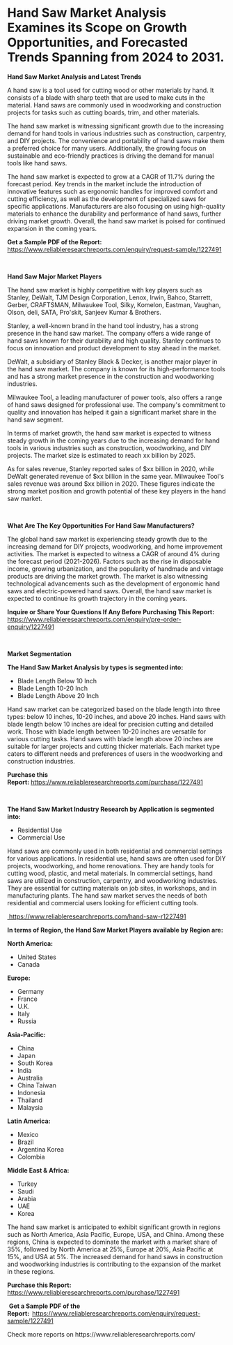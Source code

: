 <p><h1>Hand Saw Market Analysis Examines its Scope on Growth Opportunities, and Forecasted Trends Spanning from 2024 to 2031.</h1></p><p><strong>Hand Saw Market Analysis and Latest Trends</strong></p>
<p><p>A hand saw is a tool used for cutting wood or other materials by hand. It consists of a blade with sharp teeth that are used to make cuts in the material. Hand saws are commonly used in woodworking and construction projects for tasks such as cutting boards, trim, and other materials.</p><p>The hand saw market is witnessing significant growth due to the increasing demand for hand tools in various industries such as construction, carpentry, and DIY projects. The convenience and portability of hand saws make them a preferred choice for many users. Additionally, the growing focus on sustainable and eco-friendly practices is driving the demand for manual tools like hand saws.</p><p>The hand saw market is expected to grow at a CAGR of 11.7% during the forecast period. Key trends in the market include the introduction of innovative features such as ergonomic handles for improved comfort and cutting efficiency, as well as the development of specialized saws for specific applications. Manufacturers are also focusing on using high-quality materials to enhance the durability and performance of hand saws, further driving market growth. Overall, the hand saw market is poised for continued expansion in the coming years.</p></p>
<p><strong>Get a Sample PDF of the Report:&nbsp;</strong> <a href="https://www.reliableresearchreports.com/enquiry/request-sample/1227491">https://www.reliableresearchreports.com/enquiry/request-sample/1227491</a></p>
<p>&nbsp;</p>
<p><strong>Hand Saw Major Market Players</strong></p>
<p><p>The hand saw market is highly competitive with key players such as Stanley, DeWalt, TJM Design Corporation, Lenox, Irwin, Bahco, Starrett, Gerber, CRAFTSMAN, Milwaukee Tool, Silky, Komelon, Eastman, Vaughan, Olson, deli, SATA, Pro'skit, Sanjeev Kumar & Brothers. </p><p>Stanley, a well-known brand in the hand tool industry, has a strong presence in the hand saw market. The company offers a wide range of hand saws known for their durability and high quality. Stanley continues to focus on innovation and product development to stay ahead in the market.</p><p>DeWalt, a subsidiary of Stanley Black & Decker, is another major player in the hand saw market. The company is known for its high-performance tools and has a strong market presence in the construction and woodworking industries.</p><p>Milwaukee Tool, a leading manufacturer of power tools, also offers a range of hand saws designed for professional use. The company's commitment to quality and innovation has helped it gain a significant market share in the hand saw segment.</p><p>In terms of market growth, the hand saw market is expected to witness steady growth in the coming years due to the increasing demand for hand tools in various industries such as construction, woodworking, and DIY projects. The market size is estimated to reach xx billion by 2025.</p><p>As for sales revenue, Stanley reported sales of $xx billion in 2020, while DeWalt generated revenue of $xx billion in the same year. Milwaukee Tool's sales revenue was around $xx billion in 2020. These figures indicate the strong market position and growth potential of these key players in the hand saw market.</p></p>
<p>&nbsp;</p>
<p><strong>What Are The Key Opportunities For Hand Saw Manufacturers?</strong></p>
<p><p>The global hand saw market is experiencing steady growth due to the increasing demand for DIY projects, woodworking, and home improvement activities. The market is expected to witness a CAGR of around 4% during the forecast period (2021-2026). Factors such as the rise in disposable income, growing urbanization, and the popularity of handmade and vintage products are driving the market growth. The market is also witnessing technological advancements such as the development of ergonomic hand saws and electric-powered hand saws. Overall, the hand saw market is expected to continue its growth trajectory in the coming years.</p></p>
<p><strong>Inquire or Share Your Questions If Any Before Purchasing This Report:</strong> <a href="https://www.reliableresearchreports.com/enquiry/pre-order-enquiry/1227491">https://www.reliableresearchreports.com/enquiry/pre-order-enquiry/1227491</a></p>
<p>&nbsp;</p>
<p><strong>Market Segmentation</strong></p>
<p><strong>The Hand Saw Market Analysis by types is segmented into:</strong></p>
<p><ul><li>Blade Length Below 10 Inch</li><li>Blade Length 10-20 Inch</li><li>Blade Length Above 20 Inch</li></ul></p>
<p><p>Hand saw market can be categorized based on the blade length into three types: below 10 inches, 10-20 inches, and above 20 inches. Hand saws with blade length below 10 inches are ideal for precision cutting and detailed work. Those with blade length between 10-20 inches are versatile for various cutting tasks. Hand saws with blade length above 20 inches are suitable for larger projects and cutting thicker materials. Each market type caters to different needs and preferences of users in the woodworking and construction industries.</p></p>
<p><strong>Purchase this Report:&nbsp;</strong><a href="https://www.reliableresearchreports.com/purchase/1227491">https://www.reliableresearchreports.com/purchase/1227491</a></p>
<p>&nbsp;</p>
<p><strong>The Hand Saw Market Industry Research by Application is segmented into:</strong></p>
<p><ul><li>Residential Use</li><li>Commercial Use</li></ul></p>
<p><p>Hand saws are commonly used in both residential and commercial settings for various applications. In residential use, hand saws are often used for DIY projects, woodworking, and home renovations. They are handy tools for cutting wood, plastic, and metal materials. In commercial settings, hand saws are utilized in construction, carpentry, and woodworking industries. They are essential for cutting materials on job sites, in workshops, and in manufacturing plants. The hand saw market serves the needs of both residential and commercial users looking for efficient cutting tools.</p></p>
<p><a href="https://www.reliableresearchreports.com/hand-saw-r1227491">&nbsp;https://www.reliableresearchreports.com/hand-saw-r1227491</a></p>
<p><strong>In terms of Region, the Hand Saw Market Players available by Region are:</strong></p>
<p>
    <p> <strong> North America: </strong>
        <ul>
            <li>United States</li>
            <li>Canada</li>
        </ul>
        </p> 
    <p> <strong> Europe: </strong>
        <ul>
            <li>Germany</li>
            <li>France</li>
            <li>U.K.</li>
            <li>Italy</li>
            <li>Russia</li>
        </ul>
        </p> 
    <p> <strong> Asia-Pacific: </strong>
        <ul>
            <li>China</li>
            <li>Japan</li>
            <li>South Korea</li>
            <li>India</li>
            <li>Australia</li>
            <li>China Taiwan</li>
            <li>Indonesia</li>
            <li>Thailand</li>
            <li>Malaysia</li>
        </ul>
        </p> 
    <p> <strong> Latin America: </strong>
        <ul>
            <li>Mexico</li>
            <li>Brazil</li>
            <li>Argentina Korea</li>
            <li>Colombia</li>
        </ul>
        </p> 
    <p> <strong> Middle East & Africa: </strong>
        <ul>
            <li>Turkey</li>
            <li>Saudi</li>
            <li>Arabia</li>
            <li>UAE</li>
            <li>Korea</li>
        </ul>
    </p>
    </p>
<p><p>The hand saw market is anticipated to exhibit significant growth in regions such as North America, Asia Pacific, Europe, USA, and China. Among these regions, China is expected to dominate the market with a market share of 35%, followed by North America at 25%, Europe at 20%, Asia Pacific at 15%, and USA at 5%. The increased demand for hand saws in construction and woodworking industries is contributing to the expansion of the market in these regions.</p></p>
<p><strong>Purchase this Report: </strong><a href="https://www.reliableresearchreports.com/purchase/1227491">https://www.reliableresearchreports.com/purchase/1227491</a></p>
<p>&nbsp;<strong>Get a Sample PDF of the Report:&nbsp;&nbsp;</strong><a href="https://www.reliableresearchreports.com/enquiry/request-sample/1227491">https://www.reliableresearchreports.com/enquiry/request-sample/1227491</a></p>
<p><strong></strong></p>
<p>Check more reports on https://www.reliableresearchreports.com/</p>